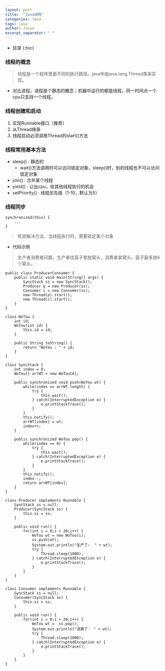 ```yaml
---
layout: post
title:  "Java线程"
categories: Java
tags: java
author: Jason
excerpt_separator: "-"
---
```


* 目录
{:toc}

### 线程的概念

> 线程是一个程序里面不同的执行路径。java中由java.lang.Thread类来实现。

- 对比进程，进程是个静态的概念；机器中运行的都是线程，同一时间点一个cpu只支持一个线程。

### 线程创建和启动

1. 实现Runnable接口（推荐）
2. 从Thread继承
3. 线程启动必须调用Thread的start()方法

### 线程常用基本方法

- sleep() : 静态的
  - wait()方法调用时可以访问锁定对象，sleep()时，别的线程也不可以访问锁定对象 
- join() : 合并某个线程
- yield() : 让出cpu，给其他线程执行的机会
- setPriority() : 线程优先级（1-10，默认为5）

### 线程同步

```
synchronized(this) {
    ...
}
```

> 死锁解决方法，当线程执行时，需要锁定某个对象

- 代码示例

> 生产者消费者问题。生产者往篮子里放窝头，消费者拿窝头。篮子最多放6个窝头。

```
public class ProducerConsumer {
    public static void main(String[] args) {
        SyncStack ss = new SyncStack();
        Producer p = new Producer(ss);
        Consumer c = new Consumer(ss);
        new Thread(p).start();
        new Thread(c).start();
    }
}

class WoTou {
    int id;
    WoTou(int id) {
        this.id = id;
    }
	
	public String toString() {
		return "WoTou : " + id;
	}
}

class SyncStack {
    int index = 0;
    WoTou[] arrWT = new WoTou[6];
    
    public synchronized void push(WoTou wt) {
		while(index == arrWT.length) {
			try {
				this.wait();
			} catch(InterruptedException e) {
				e.printStackTrace();
			}
		}
		this.notify();
        arrWT[index] = wt;
        index++;
    }
    
    public synchronized WoTou pop() {
		while(index == 0) {
			try {
				this.wait();
			} catch(InterruptedException e) {
				e.printStackTrace();
			}
		}
		this.notify();
        index--;
        return arrWT[index];
    }
}

class Producer implements Runnable {
    SyncStack ss = null;
    Producer(SyncStack ss) {
        this.ss = ss;
    }
    
    public void run() {
        for(int i = 0;i < 20;i++) {
            WoTou wt = new WoTou(i);
            ss.push(wt);
            System.out.println("生产了:  " + wt);
			try {
				Thread.sleep(1000);
			} catch(InterruptedException e) {
				e.printStackTrace();
			}
        }
    }
}

class Consumer implements Runnable {
    SyncStack ss = null;
    Consumer(SyncStack ss) {
        this.ss = ss;
    }
    
    public void run() {
        for(int i = 0;i < 20;i++) {
            WoTou wt =  ss.pop();
            System.out.println("消费了： " + wt);
			try {
				Thread.sleep(1000);
			} catch(InterruptedException e) {
				e.printStackTrace();
			}
        }
    }
}
```



